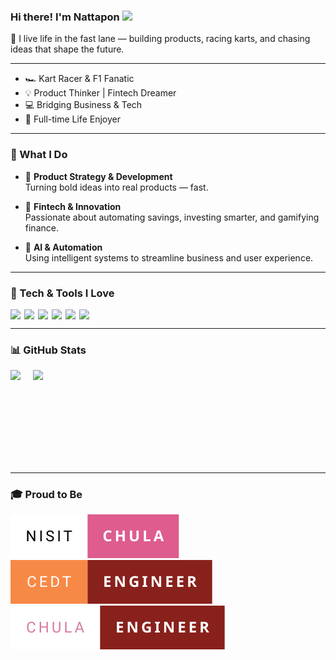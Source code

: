 ### Hi there! I'm Nattapon <img src="https://github.com/sciencepal/sciencepal/blob/master/assets/Hi.gif" width="29px">

🚀 I live life in the fast lane — building products, racing karts, and chasing ideas that shape the future.

---

<ul>
  <li>🏎️ Kart Racer & F1 Fanatic</li>
  <li>💡 Product Thinker | Fintech Dreamer</li>
  <li>💻 Bridging Business & Tech</li>
  <li>🍻 Full-time Life Enjoyer</li>
</ul>

---

### 💼 What I Do

- 🎯 **Product Strategy & Development**  
  Turning bold ideas into real products — fast.
  
- 💸 **Fintech & Innovation**  
  Passionate about automating savings, investing smarter, and gamifying finance.

- 🧠 **AI & Automation**  
  Using intelligent systems to streamline business and user experience.

---

### 🔧 Tech & Tools I Love

<div style="display: flex; flex-wrap: wrap; gap: 6px;">
  <img src="https://img.shields.io/badge/Figma-F24E1E?style=for-the-badge&logo=figma&logoColor=white" />
  <img src="https://img.shields.io/badge/Canva-00C4CC?style=for-the-badge&logo=canva&logoColor=white" />
  <img src="https://img.shields.io/badge/Next.js-000000?style=for-the-badge&logo=nextdotjs&logoColor=white" />
  <img src="https://img.shields.io/badge/Flutter-02569B?style=for-the-badge&logo=flutter&logoColor=white" />
  <img src="https://img.shields.io/badge/Swift-FA7343?style=for-the-badge&logo=swift&logoColor=white" />
  <img src="https://img.shields.io/badge/Python-FFD43B?style=for-the-badge&logo=python&logoColor=blue" />
</div>

---

### 📊 GitHub Stats

<div style="display: flex; flex-wrap: wrap; gap: 20px;">
  <img src="https://github-readme-stats.vercel.app/api/top-langs/?username=understann&layout=compact&theme=radical" height="150"/>
  <img src="https://github-readme-stats.vercel.app/api?username=understann&show_icons=true&theme=radical" height="150"/>
</div>

---

### 🎓 Proud to Be

[![forthebadge](https://github.com/CEDT-Chula/For-The-Cedt-Badge/blob/main/badges/nisit-chula.svg)](https://github.com/CEDT-Chula/For-The-Cedt-Badge/tree/main/badges)
[![forthebadge](https://github.com/CEDT-Chula/For-The-Cedt-Badge/blob/main/badges/cedt-engineer.svg)](https://github.com/CEDT-Chula/For-The-Cedt-Badge/tree/main/badges)
[![forthebadge](https://github.com/CEDT-Chula/For-The-Cedt-Badge/blob/main/badges/chula-engineer.svg)](https://github.com/CEDT-Chula/For-The-Cedt-Badge/tree/main/badges)

